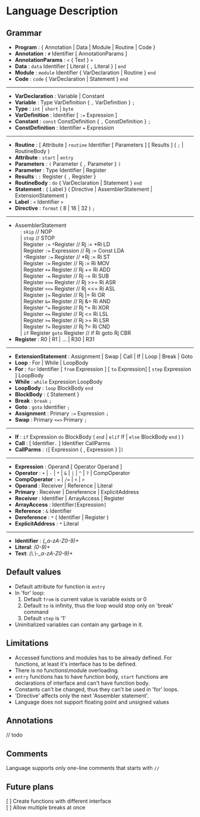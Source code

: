 # Language Description

## Grammar

* **Program** : { Annotation | Data | Module | Routine | Code }
* **Annotation** : `#` Identifier [ AnnotationParams ]
* **AnnotationParams** : `<` { Text } `>`
* **Data** : `data` Identifier [ Literal { `,` Literal } ] `end`
* **Module** : `module` Identifier { VarDeclaration | Routine } `end`
* **Code** : `code` { VarDeclaration | Statement } `end`

---

* **VarDeclaration** : Variable | Constant
* **Variable** : Type VarDefinition { `,` VarDefinition } `;`
* **Type** : `int` | `short` | `byte`
* **VarDefinition** : Identifier [ `:=` Expression ]
* **Constant** : `const` ConstDefinition { `,` ConstDefinition } `;`
* **ConstDefinition** : Identifier `=` Expression

---

* **Routine** : [ Attribute ] `routine` Identifier [ Parameters ] [ Results ] ( `;` | RoutineBody )
* **Attribute** : `start` | `entry`
* **Parameters** : `(` Parameter { `,` Parameter } `)`
* **Parameter** : Type Identifier | Register
* **Results** : `:` Register { `,` Register }
* **RoutineBody** : `do` { VarDeclaration | Statement } `end`
* **Statement** : { Label } ( Directive | AssemblerStatement | ExtensionStatement )
* **Label** : `<` Identifier `>`
* **Directive** : `format` ( 8 | 16 | 32 ) `;`

---

* AssemblerStatement  
&emsp;: `skip` // NOP  
&emsp;| `stop` // STOP  
&emsp;| Register `:=` `*`Register // Rj := \*Ri LD  
&emsp;| Register `:=` Expression // Rj := Const LDA  
&emsp;| `*`Register `:=` Register // \*Rj := Ri ST  
&emsp;| Register `:=` Register // Rj := Ri MOV  
&emsp;| Register `+=` Register // Rj += Ri ADD  
&emsp;| Register `-=` Register // Rj -= Ri SUB  
&emsp;| Register `>>=` Register // Rj >>= Ri ASR  
&emsp;| Register `<<=` Register // Rj <<= Ri ASL  
&emsp;| Register `|=` Register // Rj |= Ri OR  
&emsp;| Register `&=` Register // Rj &= Ri AND  
&emsp;| Register `^=` Register // Rj ^= Ri XOR  
&emsp;| Register `<=` Register // Rj <= Ri LSL  
&emsp;| Register `>=` Register // Rj >= Ri LSR  
&emsp;| Register `?=` Register // Rj ?= Ri CND  
&emsp;| `if` Register `goto` Register // if Ri goto Rj CBR
* **Register** : R0 | R1 | ... | R30 | R31

---

* **ExtensionStatement** : Assignment | Swap | Call | If | Loop | Break | Goto
* **Loop** : For | While | LoopBody
* **For** : `for` Identifier [ `from` Expression ] [ `to` Expression] [ `step` Expression ] LoopBody
* **While** : `while` Expression LoopBody
* **LoopBody** : `loop` BlockBody `end`
* **BlockBody** : { Statement }
* **Break** : `break` `;`
* **Goto** : `goto` Identifier `;`
* **Assignment** : Primary `:=` Expression `;`
* **Swap** : Primary `<=>` Primary `;`

---

* **If** : `if` Expression `do` BlockBody ( `end` | `elif` If | `else` BlockBody `end` ) )
* **Call** : [ Identifier`.` ] Identifier CallParms
* **CallParms** : `(`[ Expression { , Expression } ]`)`

---

* **Expression** : Operand [ Operator Operand ]
* **Operator** : `+` | `-` | `*` | `&` | `|` | `^` | `?` | CompOperator
* **CompOperator** : `=` | `/=` | `<` | `>`
* **Operand** : Receiver | Reference | Literal
* **Primary** : Receiver | Dereference | ExplicitAddress
* **Receiver** : Identifier | ArrayAccess | Register
* **ArrayAccess** : Identifier`[`Expression`]`
* **Reference** : `&` Identifier
* **Dereference** : `*` ( Identifier | Register )
* **ExplicitAddress** : `*` Literal

---

* **Identifier** : *(_a-zA-Z0-9)+*
* **Literal**: *(0-9)+*
* **Text**: *(\\.\\-_a-zA-Z0-9)+*

## Default values

* Default attribute for function is `entry`
* In 'for' loop:
    1. Default `from` is current value is variable exists or 0
    2. Default `to` is infinity, thus the loop would stop only on 'break' command
    3. Default `step` is '1'
* Uninitialized variables can contain any garbage in it.

## Limitations

* Accessed functions and modules has to be already defined. For functions, at least it's interface has to be defined.  
* There is no functions\module overloading.
* `entry` functions has to have function body, `start` functions are declarations of interface and can't have function body.
* Constants can't be changed, thus they can't be used in 'for' loops.
* 'Directive' affects only the next 'Assembler statement'.
* Language does not support floating point and unsigned values

## Annotations

// todo

## Comments

Language supports only one-line comments that starts with `//`

## Future plans

[ ] Create functions with different interface  
[ ] Allow multiple breaks at once  
